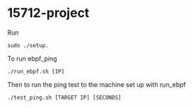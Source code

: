 # 15712-project

Run 

    sudo ./setup.
    

To run ebpf_ping

    ./run_ebpf.sh [IP]

Then to run the ping test to the machine set up with run_ebpf

    ./test_ping.sh [TARGET IP] [SECONDS]